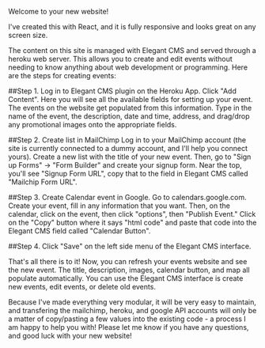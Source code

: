 Welcome to your new website!

I've created this with React, and it is fully responsive and looks great on any screen size. 

The content on this site is managed with Elegant CMS and served through a heroku web server. This allows you to create and edit events without needing to know anything about web development or programming. Here are the steps for creating events:

##Step 1. Log in to Elegant CMS plugin on the Heroku App. Click "Add Content". Here you will see all the available fields for setting up your event. The events on the website get populated from this information. Type in the name of the event, the description, date and time, address, and drag/drop any promotional images onto the appropriate fields. 

##Step 2. Create list in MailChimp
Log in to your MailChimp account (the site is currently connected to a dummy account, and I'll help you connect yours). 
Create a new list with the title of your new event. Then, go to "Sign up Forms" -> "Form Builder" and create your signup form. Near the top, you'll see "Signup Form URL", copy that to the field in Elegant CMS called "Mailchip Form URL". 

##Step 3. Create Calendar event in Google. 
Go to calendars.google.com. Create your event, fill in any information that you want. Then, on the calendar, click on the event, then click "options", then "Publish Event." Click on the "Copy" button where it says "html code" and paste that code into the Elegant CMS field called "Calendar Button". 

##Step 4. Click "Save" on the left side menu of the Elegant CMS interface. 

That's all there is to it! Now, you can refresh your events website and see the new event. The title, description, images, calendar button, and map all populate automatically. You can use the Elegant CMS interface is create new events, edit events, or delete old events. 

Because I've made everything very modular, it will be very easy to maintain, and transfering the mailchimp, heroku, and google API accounts will only be a matter of copy/pasting a few values into the existing code - a process I am happy to help you with! Please let me know if you have any questions, and good luck with your new website!


